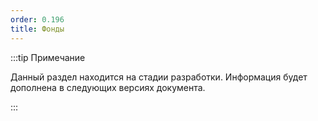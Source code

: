 ```yaml
---
order: 0.196
title: Фонды
---
```


:::tip Примечание

Данный раздел находится на стадии разработки. Информация будет дополнена в следующих версиях документа.

:::



